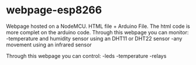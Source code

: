 # webpage-esp8266
Webpage hosted on a NodeMCU. HTML file + Arduino File. The html code is more complet on the arduino code.
Through this webpage you can monitor:
-temperature and humidity sensor using an DHT11 or DHT22 sensor
-any movement using an infrared sensor

Through this webpage you can control:
-leds
-temperature
-relays

